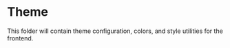 # Theme

This folder will contain theme configuration, colors, and style utilities for the frontend. 